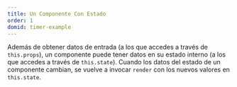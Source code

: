 ```yaml
---
title: Un Componente Con Estado
order: 1
domid: timer-example
---
```


Además de obtener datos de entrada (a los que accedes a través de `this.props`), un componente puede tener datos en su estado interno (a los que accedes a través de `this.state`). Cuando los datos del estado de un componente cambian, se vuelve a invocar `render` con los nuevos valores en `this.state`.
